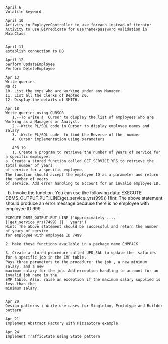 
	April 6
	Volatile keyword

	April 10
	Activity in EmployeeController to use foreach instead of iterator
	ACtivity to use BiPredicate for username/password validation in MainClass

	
	April 11
	establish connection to DB
	
	April 12
	perform UpdateEmployee
	Perform DeleteEmployee
	
	Apr 13
	Write queries
	No 4:
	10. List the emps who are working under any Manager.
	11. List all the Clerks of Deptno 20.
	12. Display the details of SMITH.
	
	Apr 18
	Write queries using CURSOR
       1.--To write a  Cursor to display the list of employees who are Working as a Managers or Analyst.
       2.--Write PL/SQL code in Cursor to display employee names and salary
       3.--Write PL/SQL code  to find the Reverse of the  number
       4. Cursor implementation using parameters
       
       APR 19
       1. Create a program to retrieve the number of years of service for a specific employee.
	a. Create a stored function called GET_SERVICE_YRS to retrieve the total number of years
	of service for a specific employee.
	The function should accept the employee ID as a parameter and return the number of years
	of service. Add error handling to account for an invalid employee ID.
 
	b. Invoke the function. You can use the following data:
	EXECUTE DBMS_OUTPUT.PUT_LINE(get_service_yrs(999))
	Hint: The above statement should produce an error message because there is no employee
	with employee ID 999.

	EXECUTE DBMS_OUTPUT.PUT_LINE ('Approximately .... ' ||get_service_yrs(7499) || ' years')
	Hint: The above statement should be successful and return the number of years of service
	for employee with employee ID 7499

	2. Make these functions available in a package name EMPPACK

	3. Create a stored procedure called UPD_SAL to update the  salaries
	for a specific job in the EMP table.
	Pass three parameters to the procedure: the job , a new minimum salary, and a new
	maximum salary for the job. Add exception handling to account for an invalid job name in the
	EMP table. Also, raise an exception if the maximum salary supplied is less than the
	minimum salary.


	Apr 20
	Design patterns : Write use cases for Singleton, Prototype and Builder pattern
	
	Apr 21
	Implement Abstract Factory with PizzaStore example
	
	Apr 24
	Implement TrafficState using State pattern
